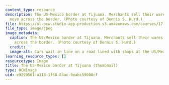 ```yaml
---
content_type: resource
description: The US-Mexico border at Tijuana. Merchants sell their wares as people
  move across the border. (Photo courtesy of Dennis S. Hurd.)
file: https://ol-ocw-studio-app-production.s3.amazonaws.com/courses/17-559-comparative-security-and-sustainability-fall-2004/e9299561a1181f6884ac0eabc59000cf_17-559f04-th.jpg
file_type: image/jpeg
image_metadata:
  caption: The US/Mexico border at Tijuana. Merchants sell their wares as people move
    across the border. (Photo courtesy of Dennis S. Hurd.)
  credit: ''
  image-alt: Cars wait in line on a road lined with shops at the US/Mexican border.
learning_resource_types: []
resourcetype: Image
title: The US-Mexico border at Tijuana (thumbnail)
type: OCWImage
uid: e9299561-a118-1f68-84ac-0eabc59000cf
---
```

